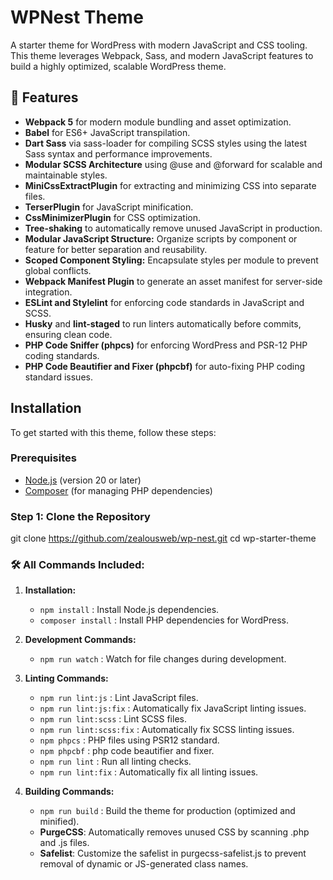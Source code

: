 # WPNest Theme

A starter theme for WordPress with modern JavaScript and CSS tooling. This theme leverages Webpack, Sass, and modern JavaScript features to build a highly optimized, scalable WordPress theme.

## 🚀 Features

- **Webpack 5** for modern module bundling and asset optimization.
- **Babel** for ES6+ JavaScript transpilation.
- **Dart Sass** via sass-loader for compiling SCSS styles using the latest Sass syntax and performance improvements.
- **Modular SCSS Architecture** using @use and @forward for scalable and maintainable styles.
- **MiniCssExtractPlugin** for extracting and minimizing CSS into separate files.
- **TerserPlugin** for JavaScript minification.
- **CssMinimizerPlugin** for CSS optimization.
- **Tree-shaking** to automatically remove unused JavaScript in production.
- **Modular JavaScript Structure:** Organize scripts by component or feature for better separation and reusability.
- **Scoped Component Styling:** Encapsulate styles per module to prevent global conflicts.
- **Webpack Manifest Plugin** to generate an asset manifest for server-side integration.
- **ESLint and Stylelint** for enforcing code standards in JavaScript and SCSS.
- **Husky** and **lint-staged** to run linters automatically before commits, ensuring clean code.
- **PHP Code Sniffer (phpcs)** for enforcing WordPress and PSR-12 PHP coding standards.
- **PHP Code Beautifier and Fixer (phpcbf)** for auto-fixing PHP coding standard issues.

## Installation

To get started with this theme, follow these steps:

### Prerequisites

- [Node.js](https://nodejs.org/) (version 20 or later)
- [Composer](https://getcomposer.org/) (for managing PHP dependencies)

### Step 1: Clone the Repository

git clone https://github.com/zealousweb/wp-nest.git
cd wp-starter-theme


### 🛠 All Commands Included:

1. **Installation:**
   - `npm install` : Install Node.js dependencies.
   - `composer install` : Install PHP dependencies for WordPress.

2. **Development Commands:**
   - `npm run watch` : Watch for file changes during development.

3. **Linting Commands:**
   - `npm run lint:js` : Lint JavaScript files.
   - `npm run lint:js:fix` : Automatically fix JavaScript linting issues.
   - `npm run lint:scss` : Lint SCSS files.
   - `npm run lint:scss:fix` : Automatically fix SCSS linting issues.
   - `npm phpcs` :  PHP files using PSR12 standard.
   - `npm phpcbf` : php code beautifier and fixer.
   - `npm run lint` : Run all linting checks.
   - `npm run lint:fix` : Automatically fix all linting issues.

4. **Building Commands:**
   - `npm run build`  : Build the theme for production (optimized and minified).
   - **PurgeCSS**: Automatically removes unused CSS by scanning .php and .js files.
   - **Safelist**: Customize the safelist in purgecss-safelist.js to prevent removal of dynamic or JS-generated class names.
